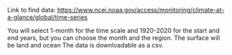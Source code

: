 Link to find data: https://www.ncei.noaa.gov/access/monitoring/climate-at-a-glance/global/time-series

You will select 1-month for the time scale and 1920-2020 for the start and end years, but you can choose the month and the region. The surface will be land and ocean
The data is downloadable as a csv. 
